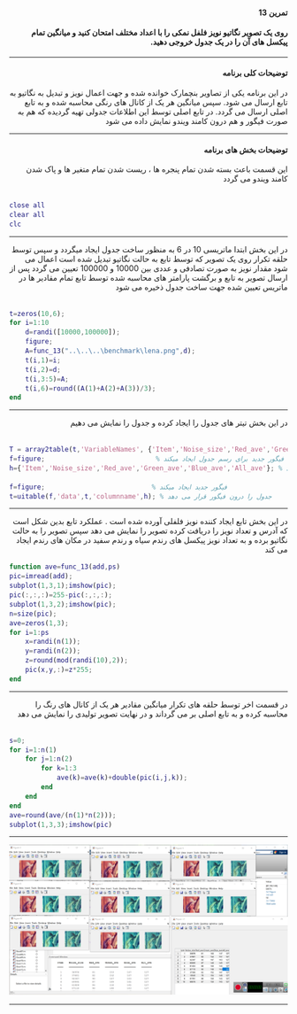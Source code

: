 <div dir="rtl">

#### تمرین 13

#### روی یک تصویر نگاتیو نویز فلفل نمکی را با اعداد مختلف امتحان کنید و میانگین تمام پیکسل های آن را در یک جدول خروجی دهید.
***
#### توضیحات کلی برنامه
در این برنامه یکی از تصاویر بنچمارک خوانده شده و جهت اعمال نویز و تبدیل به نگاتیو به تابع ارسال می شود. سپس میانگین هر یک از کانال های رنگی محاسبه شده و به تابع اصلی ارسال می گردد. در تابع اصلی توسط این اطلاعات جدولی تهیه گردیده که هم به صورت فیگور و هم درون کامند ویندو نمایش داده می شود
***

#### توضیحات بخش های برنامه
 این قسمت باعث بسته شدن تمام پنجره ها ، ریست شدن تمام متغیر ها و پاک شدن کامند ویندو می گردد <br />

</div>

```matlab

close all         
clear all         
clc    

```
***
<div dir="rtl">
 
  در این بخش ابتدا ماتریسی 10 در 6 به منظور ساخت جدول ایجاد میگردد و سپس توسط حلقه تکرار روی یک تصویر که توسط تابع به حالت نگاتیو تبدیل شده است اعمال می شود
  مقدار نویز به صورت تصادفی و عددی بین 10000 و 100000 تعیین می گردد
  پس از ارسال تصویر به تابع و برگشت پارامتر های محاسبه شده توسط تابع تمام مقادیر ها در ماتریس تعیین شده جهت ساخت جدول ذخیره می شود

 </div>
 
```matlab

t=zeros(10,6);    
for i=1:10        
    d=randi([10000,100000]);  
    figure;                
    A=func_13("..\..\..\benchmark\lena.png",d); 
    t(i,1)=i;     
    t(i,2)=d;      
    t(i,3:5)=A;    
    t(i,6)=round((A(1)+A(2)+A(3))/3);
end 
```
***
<div dir="rtl">
 
  در این بخش تیتر های جدول را ایجاد کرده و جدول را نمایش می دهیم
 </div>
 
```matlab

T = array2table(t,'VariableNames', {'Item','Noise_size','Red_ave','Green_ave','Blue_ave','All_ave'}) % تیتر های جدول را ایجاد میکند
f=figure;                            % فیگور جدید برای رسم جدول ایجاد میکند
h={'Item','Noise_size','Red_ave','Green_ave','Blue_ave','All_ave'}; % ستون های موجود در جدول درون فیگور را نامگذاری میکند

f=figure;                           % فیگور جدید ایجاد میکند
t=uitable(f,'data',t,'columnname',h); % جدول را درون فیگور قرار می دهد
```
***
<div dir="rtl">
 
  در این بخش تابع ایجاد کننده نویز فلفلی آورده شده است . عملکرد تابع بدین شکل است که آدرس و تعداد نویز را دریافت کرده تصویر را نمایش می دهد سپس تصویر را به حالت 
  نگاتیو برده و به تعداد نویز پیکسل های رندم سیاه و رندم سفید در مکان های رندم ایجاد می کند 

 </div>
 
```matlab
function ave=func_13(add,ps)    
pic=imread(add);               
subplot(1,3,1);imshow(pic);   
pic(:,:,:)=255-pic(:,:,:);    
subplot(1,3,2);imshow(pic);  
n=size(pic);                     
ave=zeros(1,3);               
for i=1:ps                     
    x=randi(n(1));          
    y=randi(n(2));          
    z=round(mod(randi(10),2)); 
    pic(x,y,:)=z*255;          
end
```
***
<div dir="rtl">
 
   در قسمت اخر توسط حلقه های تکرار میانگین مقادیر هر یک از کانال های
  رنگ را محاسبه کرده و به تابع اصلی بر می گرداند و در نهایت تصویر تولیدی را نمایش می دهد

 </div>
 
```matlab

s=0;                        
for i=1:n(1)                
    for j=1:n(2)            
        for k=1:3           
            ave(k)=ave(k)+double(pic(i,j,k));
        end
    end
end  
ave=round(ave/(n(1)*n(2)));   
subplot(1,3,3);imshow(pic)    
```
***
![alt text](https://github.com/semnan-university-ai/image-processing-class/blob/5649db8aae407cfd267632b0a079cb165655db73/excersiecs/alirezachaji/13/Exce13.png)
***

